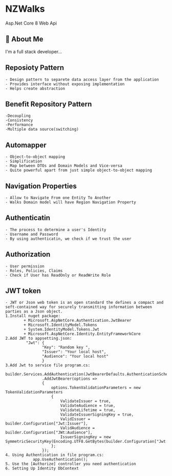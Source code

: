 # NZWalks

Asp.Net Core 8 Web Api

## 🚀 About Me

I'm a full stack developer...

## Reposioty Pattern

    - Design pattern to separete data access layer from the application
    - Provides interface without exposing implementation
    - Helps create abstraction

## Benefit Repository Pattern

    -Decoupling
    -Consistency
    -Performance
    -Multiple data source(switching)

## Automapper

    - Object-to-object mapping
    - Simplification
    - Map between DTOs and Domain Models and Vice-versa
    - Quite powerful apart from just simple object-to-object mapping

## Navigation Properties

    - Allow to Navigate From one Entity To Another
    - Walks Domain model will have Region Navigation Property

## Authenticatin

    - The process to determine a user's Identity
    - Username and Password
    - By using authenticatin, we check if we trust the user

## Authorization

    - User permission
    - Roles, Policies, Claims
    - Check if User has ReadOnly or ReadWrite Role

## JWT token

    - JWT or Json web token is an open standard the defines a compact and seft-contained way for securely transmitting information between parties as a Json object.
    1.Install nuget package:
            + Microsoft.AspNetCore.Authentication.JwtBearer
            + Microsoft.IdentityModel.Tokens
            + System.IdentityModel.Tokens.Jwt
            + Microsoft.AspNetCore.Identity.EntityFrameworkCore
    2.Add JWT to appsetting.json:
             "Jwt": {
                    "Key": "Random key ",
                    "Issuer": "Your local host",
                    "Audience": "Your local host"
                    }
    3.Add Jwt to service file program.cs:
                builder.Services.AddAuthentication(JwtBearerDefaults.AuthenticationScheme)
                    .AddJwtBearer(options =>
                    {
                        options.TokenValidationParameters = new TokenValidationParameters
                        {
                            ValidateIssuer = true,
                            ValidateAudience = true,
                            ValidateLifetime = true,
                            ValidateIssuerSigningKey = true,
                            ValidIssuer = builder.Configuration["Jwt:Issuer"],
                            ValidAudience = builder.Configuration["JWt:Audience"],
                            IssuerSigningKey = new SymmetricSecurityKey(Encoding.UTF8.GetBytes(builder.Configuration["Jwt:Key"]))
                        };
                    });
    4. Using Authentication in file program.cs:
                app.UseAuthentication();
    5. Use the [Authorize] controller you need authentication
    6. Setting Up Identity DbContext
